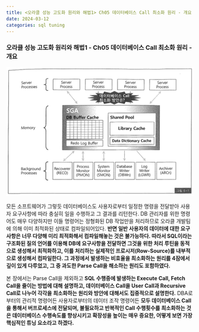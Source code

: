 ```yaml
---
title: <오라클 성능 고도화 원리와 해법1> Ch05 데이터베이스 Call 최소화 원리 - 개요
date: 2024-03-12
categories: sql tuning
---
```



### 오라클 성능 고도화 원리와 해법1 - Ch05 데이터베이스 Call 최소화 원리 - 개요

![](/assets/images/sqlp/sqlp1-05-00-img5-1.png)

모든 소프트웨어가 그렇듯 데이터베이스도 사용자로부터 일정한 명령을 전달받아 사용자 요구사항에 따라 충실히 일을 수행하고 그 결과를 리턴한다. DB 관리자를 위한 명령어도 매우 다양하지만 이들 명령어는 정형화된 DB 작업만을 처리하므로 오라클 개발팀에 의해 이미 최적화된 상태로 컴파일되어있다. **반면 일반 사용자의 데이터에 대한 요구사항은 너무 다양해 미리 최적화해서 컴파일해놓는 것은 불가능하다. 따라서 SQL이라는 구조화된 질의 언어를 이용해 DB에 요구사항을 전달하면 그것을 위한 처리 루틴을 동적으로 생성해서 최적화하고, 이를 처리하는 실제적인 프로시저(Row-Source)를 내부적으로 생성해서 컴파일한다. 그 과정에서 발생하는 비효율을 최소화하는 원리를 4잠에서 깊이 있게 다루었고, 그 중 과도한 Parse Call을 해소하는 원리도 포함하였다.**

본 장에서는 Parse Call을 제외하고 **SQL 수행중에 발생하는 Execute Call, Fetch Call을 줄이는 방법에 대해 설명하고, 데이터베이스 Call을 User Call과 Recursive Call로 나누어 각각을 최소화하는 원리와 방안에 대해서도 집중적으로 설명한다.** DBA로부터의 관리적 명령어든 사용자로부터의 데이터 조작 명령어든 **모두 데이터베이스 Call을 통해서 버프로세스에 전달되며, 불필요하고 반복적인 Call 수행횟수를 최소화하는 것은 데이터베이스 수행속도를 향상시키고 확장성을 높이는 매우 중요한, 어떻게 보면 가장 핵심적인 튜닝 요소라고 하겠다.**

